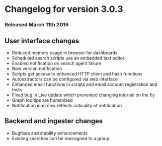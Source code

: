 # Changelog for version 3.0.3

### Released March 11th 2019

## User interface changes
* Reduced memory usage in browser for dashboards
* Scheduled search scripts use an embedded text editor
* Enabled notification on search agent failure
* New version notification
* Scripts get access to enhanced HTTP client and hash functions
* Autoextractors can be configured via web interface
* Enhanced email functions in scripts and email account registration and tests
* Fixed bug in Live update which prevented changing interval on the fly
* Graph tooltips are humanized
* Notification icon now reflects criticality of notification

## Backend and ingester changes
* Bugfixes and stability enhancements
* Existing searches can be reassigned to a group
